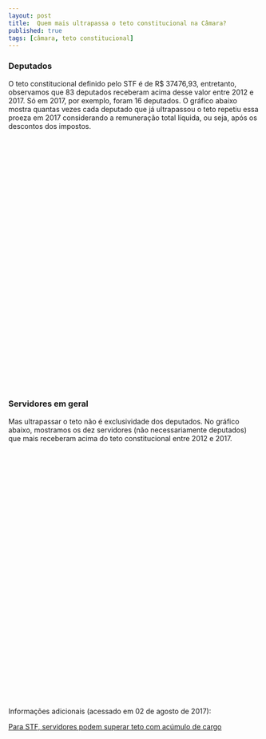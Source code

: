 ```yaml
---
layout: post
title:  Quem mais ultrapassa o teto constitucional na Câmara?
published: true
tags: [câmara, teto constitucional]
---
```










### Deputados

O teto constitucional definido pelo STF é de R$ 37476,93, entretanto, observamos que 83 deputados receberam acima desse valor entre 2012 e 2017. Só em 2017, por exemplo, foram 16 deputados. O gráfico abaixo mostra quantas vezes cada deputado que já ultrapassou o teto repetiu essa proeza em 2017 considerando a remuneração total líquida, ou seja, após os descontos dos impostos.

<!--html_preserve--><div id="htmlwidget-377b1788e40405bce182" style="width:100%;height:500px;" class="highchart html-widget"></div>
<script type="application/json" data-for="htmlwidget-377b1788e40405bce182">{"x":{"hc_opts":{"title":{"text":null},"yAxis":{"title":{"text":null}},"credits":{"enabled":false},"exporting":{"enabled":false},"plotOptions":{"series":{"turboThreshold":0},"treemap":{"layoutAlgorithm":"squarified"},"bubble":{"minSize":5,"maxSize":25}},"annotationsOptions":{"enabledButtons":false},"tooltip":{"delayForDisplay":10},"chart":{"type":"column"},"xAxis":{"categories":[" GUILHERME MUSSI FERREIRA"," PAULO SALIM MALUF"," VINICIUS DE AZEVEDO GURGEL"," ANTONIO LAZARO SILVA"," ARTHUR VIRGILIO DO CARMO RIBEIRO BISNETO"," ATILA SIDNEY LINS ALBUQUERQUE"," EZEQUIEL CORTAZ TEIXEIRA"," LUZIA MARIA FERREIRA"," MAGDA MOFATTO HON"," MARINALDO ROSENDO DE ALBUQUERQUE"," OSMAR STUART BERTOLDI"," WLADIMIR AFONSO DA COSTA RABELO"]},"series":[{"data":[3,2,2,1,1,1,1,1,1,1,1,1],"name":"Meses acima do teto"}]},"theme":{"chart":{"backgroundColor":"transparent"}},"conf_opts":{"global":{"Date":null,"VMLRadialGradientURL":"http =//code.highcharts.com/list(version)/gfx/vml-radial-gradient.png","canvasToolsURL":"http =//code.highcharts.com/list(version)/modules/canvas-tools.js","getTimezoneOffset":null,"timezoneOffset":0,"useUTC":true},"lang":{"contextButtonTitle":"Chart context menu","decimalPoint":".","downloadJPEG":"Download JPEG image","downloadPDF":"Download PDF document","downloadPNG":"Download PNG image","downloadSVG":"Download SVG vector image","drillUpText":"Back to {series.name}","invalidDate":null,"loading":"Loading...","months":["January","February","March","April","May","June","July","August","September","October","November","December"],"noData":"No data to display","numericSymbols":["k","M","G","T","P","E"],"printChart":"Print chart","resetZoom":"Reset zoom","resetZoomTitle":"Reset zoom level 1:1","shortMonths":["Jan","Feb","Mar","Apr","May","Jun","Jul","Aug","Sep","Oct","Nov","Dec"],"thousandsSep":" ","weekdays":["Sunday","Monday","Tuesday","Wednesday","Thursday","Friday","Saturday"]}},"type":"chart","fonts":[],"debug":false},"evals":[],"jsHooks":[]}</script><!--/html_preserve-->

### Servidores em geral
  
Mas ultrapassar o teto não é exclusividade dos deputados. No gráfico abaixo, mostramos os dez servidores (não necessariamente deputados) que mais receberam acima do teto constitucional entre 2012 e 2017.

<!--html_preserve--><div id="htmlwidget-6ebdcb81793ed5211dbe" style="width:100%;height:500px;" class="highchart html-widget"></div>
<script type="application/json" data-for="htmlwidget-6ebdcb81793ed5211dbe">{"x":{"hc_opts":{"title":{"text":null},"yAxis":{"title":{"text":"Meses que ultrapassou o teto"},"type":"linear"},"credits":{"enabled":false},"exporting":{"enabled":false},"plotOptions":{"series":{"turboThreshold":0,"showInLegend":true,"marker":{"enabled":true}},"treemap":{"layoutAlgorithm":"squarified"},"bubble":{"minSize":5,"maxSize":25},"scatter":{"marker":{"symbol":"circle"}}},"annotationsOptions":{"enabledButtons":false},"tooltip":{"delayForDisplay":10},"series":[{"name":" ANALISTA LEGISLATIVO","data":[{"nome":" EUGENIO GREGGIANIN","cargo":" ANALISTA LEGISLATIVO","remuneracao_total":4,"y":4,"name":" EUGENIO GREGGIANIN"},{"nome":" CARLOS ANTONIO MENDES RIBEIRO LESSA","cargo":" ANALISTA LEGISLATIVO","remuneracao_total":3,"y":3,"name":" CARLOS ANTONIO MENDES RIBEIRO LESSA"},{"nome":" JOAO MARCOS FERREIRA CANTARINO","cargo":" ANALISTA LEGISLATIVO","remuneracao_total":3,"y":3,"name":" JOAO MARCOS FERREIRA CANTARINO"},{"nome":" LEONARDO COSTA SCHULER","cargo":" ANALISTA LEGISLATIVO","remuneracao_total":3,"y":3,"name":" LEONARDO COSTA SCHULER"},{"nome":" MARIO LUIS GURGEL DE SOUZA","cargo":" ANALISTA LEGISLATIVO","remuneracao_total":3,"y":3,"name":" MARIO LUIS GURGEL DE SOUZA"}],"type":"column"},{"name":" DEPUTADO","data":[{"nome":" WLADIMIR AFONSO DA COSTA RABELO","cargo":" DEPUTADO","remuneracao_total":9,"y":9,"name":" WLADIMIR AFONSO DA COSTA RABELO"},{"nome":" GUILHERME MUSSI FERREIRA","cargo":" DEPUTADO","remuneracao_total":6,"y":6,"name":" GUILHERME MUSSI FERREIRA"},{"nome":" PAULO SALIM MALUF","cargo":" DEPUTADO","remuneracao_total":5,"y":5,"name":" PAULO SALIM MALUF"},{"nome":" VINICIUS DE AZEVEDO GURGEL","cargo":" DEPUTADO","remuneracao_total":5,"y":5,"name":" VINICIUS DE AZEVEDO GURGEL"},{"nome":" EDMAR DE SOUZA ARRUDA","cargo":" DEPUTADO","remuneracao_total":4,"y":4,"name":" EDMAR DE SOUZA ARRUDA"}],"type":"column"}],"xAxis":{"type":"category","title":{"text":"Nome do Servidor"}}},"theme":{"chart":{"backgroundColor":"transparent"}},"conf_opts":{"global":{"Date":null,"VMLRadialGradientURL":"http =//code.highcharts.com/list(version)/gfx/vml-radial-gradient.png","canvasToolsURL":"http =//code.highcharts.com/list(version)/modules/canvas-tools.js","getTimezoneOffset":null,"timezoneOffset":0,"useUTC":true},"lang":{"contextButtonTitle":"Chart context menu","decimalPoint":".","downloadJPEG":"Download JPEG image","downloadPDF":"Download PDF document","downloadPNG":"Download PNG image","downloadSVG":"Download SVG vector image","drillUpText":"Back to {series.name}","invalidDate":null,"loading":"Loading...","months":["January","February","March","April","May","June","July","August","September","October","November","December"],"noData":"No data to display","numericSymbols":["k","M","G","T","P","E"],"printChart":"Print chart","resetZoom":"Reset zoom","resetZoomTitle":"Reset zoom level 1:1","shortMonths":["Jan","Feb","Mar","Apr","May","Jun","Jul","Aug","Sep","Oct","Nov","Dec"],"thousandsSep":" ","weekdays":["Sunday","Monday","Tuesday","Wednesday","Thursday","Friday","Saturday"]}},"type":"chart","fonts":[],"debug":false},"evals":[],"jsHooks":[]}</script><!--/html_preserve-->


Informações adicionais (acessado em 02 de agosto de 2017):
  
[Para STF, servidores podem superar teto com acúmulo de cargo](http://www1.folha.uol.com.br/poder/2017/04/1879189-para-stf-servidores-podem-superar-teto-com-acumulo-de-cargo.shtml)
  
